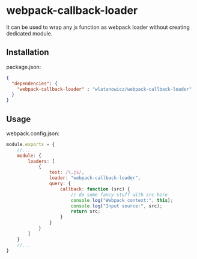 # webpack-callback-loader

It can be used to wrap any js function as webpack loader without creating dedicated module.
 
## Installation

package.json:
```json
{
  "dependencies": {
    "webpack-callback-loader" : "wlatanowicz/webpack-callback-loader"
  }
}
```

## Usage

webpack.config.json:
```javascript
module.exports = {
    //...
    module: {
        loaders: [
            {
                test: /\.js/,
                loader: "webpack-callback-loader",
                query: {
                    callback: function (src) {
                        // do some fancy stuff with src here
                        console.log("Webpack context:", this);
                        console.log("Input source:", src);
                        return src;
                    }
                }
            }
        ]
    }
    //...
}
```